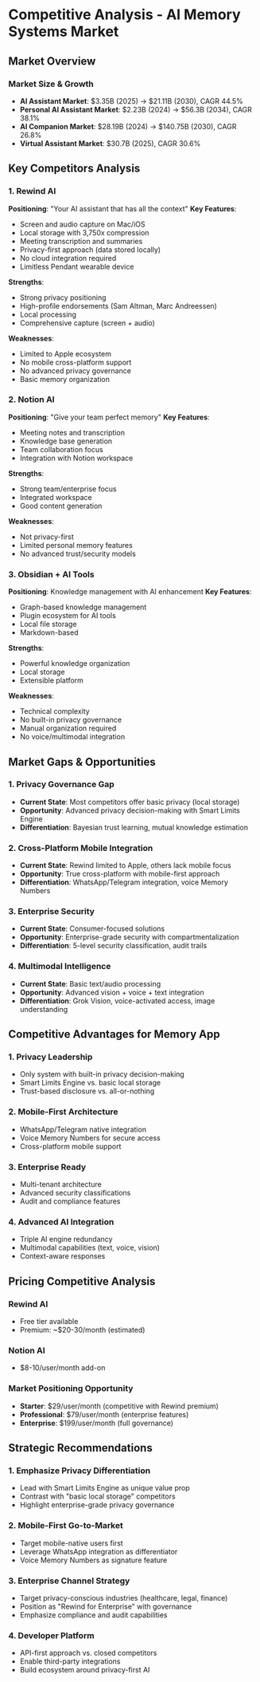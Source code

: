 # Competitive Analysis - AI Memory Systems Market

## Market Overview

### Market Size & Growth
- **AI Assistant Market**: $3.35B (2025) → $21.11B (2030), CAGR 44.5%
- **Personal AI Assistant Market**: $2.23B (2024) → $56.3B (2034), CAGR 38.1%
- **AI Companion Market**: $28.19B (2024) → $140.75B (2030), CAGR 26.8%
- **Virtual Assistant Market**: $30.7B (2025), CAGR 30.6%

## Key Competitors Analysis

### 1. Rewind AI
**Positioning**: "Your AI assistant that has all the context"
**Key Features**:
- Screen and audio capture on Mac/iOS
- Local storage with 3,750x compression
- Meeting transcription and summaries
- Privacy-first approach (data stored locally)
- No cloud integration required
- Limitless Pendant wearable device

**Strengths**:
- Strong privacy positioning
- High-profile endorsements (Sam Altman, Marc Andreessen)
- Local processing
- Comprehensive capture (screen + audio)

**Weaknesses**:
- Limited to Apple ecosystem
- No mobile cross-platform support
- No advanced privacy governance
- Basic memory organization

### 2. Notion AI
**Positioning**: "Give your team perfect memory"
**Key Features**:
- Meeting notes and transcription
- Knowledge base generation
- Team collaboration focus
- Integration with Notion workspace

**Strengths**:
- Strong team/enterprise focus
- Integrated workspace
- Good content generation

**Weaknesses**:
- Not privacy-first
- Limited personal memory features
- No advanced trust/security models

### 3. Obsidian + AI Tools
**Positioning**: Knowledge management with AI enhancement
**Key Features**:
- Graph-based knowledge management
- Plugin ecosystem for AI tools
- Local file storage
- Markdown-based

**Strengths**:
- Powerful knowledge organization
- Local storage
- Extensible platform

**Weaknesses**:
- Technical complexity
- No built-in privacy governance
- Manual organization required
- No voice/multimodal integration

## Market Gaps & Opportunities

### 1. Privacy Governance Gap
- **Current State**: Most competitors offer basic privacy (local storage)
- **Opportunity**: Advanced privacy decision-making with Smart Limits Engine
- **Differentiation**: Bayesian trust learning, mutual knowledge estimation

### 2. Cross-Platform Mobile Integration
- **Current State**: Rewind limited to Apple, others lack mobile focus
- **Opportunity**: True cross-platform with mobile-first approach
- **Differentiation**: WhatsApp/Telegram integration, voice Memory Numbers

### 3. Enterprise Security
- **Current State**: Consumer-focused solutions
- **Opportunity**: Enterprise-grade security with compartmentalization
- **Differentiation**: 5-level security classification, audit trails

### 4. Multimodal Intelligence
- **Current State**: Basic text/audio processing
- **Opportunity**: Advanced vision + voice + text integration
- **Differentiation**: Grok Vision, voice-activated access, image understanding

## Competitive Advantages for Memory App

### 1. **Privacy Leadership**
- Only system with built-in privacy decision-making
- Smart Limits Engine vs. basic local storage
- Trust-based disclosure vs. all-or-nothing

### 2. **Mobile-First Architecture**
- WhatsApp/Telegram native integration
- Voice Memory Numbers for secure access
- Cross-platform mobile support

### 3. **Enterprise Ready**
- Multi-tenant architecture
- Advanced security classifications
- Audit and compliance features

### 4. **Advanced AI Integration**
- Triple AI engine redundancy
- Multimodal capabilities (text, voice, vision)
- Context-aware responses

## Pricing Competitive Analysis

### Rewind AI
- Free tier available
- Premium: ~$20-30/month (estimated)

### Notion AI
- $8-10/user/month add-on

### Market Positioning Opportunity
- **Starter**: $29/user/month (competitive with Rewind premium)
- **Professional**: $79/user/month (enterprise features)
- **Enterprise**: $199/user/month (full governance)

## Strategic Recommendations

### 1. **Emphasize Privacy Differentiation**
- Lead with Smart Limits Engine as unique value prop
- Contrast with "basic local storage" competitors
- Highlight enterprise-grade privacy governance

### 2. **Mobile-First Go-to-Market**
- Target mobile-native users first
- Leverage WhatsApp integration as differentiator
- Voice Memory Numbers as signature feature

### 3. **Enterprise Channel Strategy**
- Target privacy-conscious industries (healthcare, legal, finance)
- Position as "Rewind for Enterprise" with governance
- Emphasize compliance and audit capabilities

### 4. **Developer Platform**
- API-first approach vs. closed competitors
- Enable third-party integrations
- Build ecosystem around privacy-first AI

